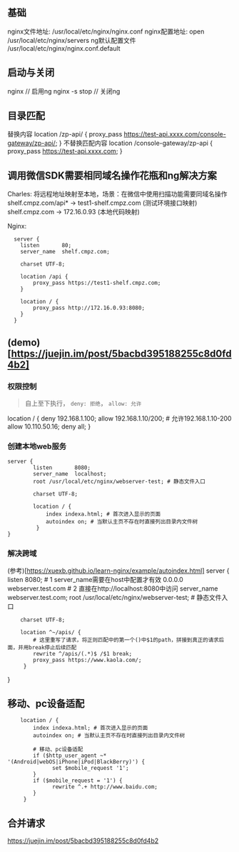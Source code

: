 ## 基础
nginx文件地址: /usr/local/etc/nginx/nginx.conf
nginx配置地址: open /usr/local/etc/nginx/servers
ng默认配置文件 /usr/local/etc/nginx/nginx.conf.default


## 启动与关闭
nginx // 启用ng
nginx -s stop // 关闭ng

## 目录匹配
替换内容
location  /zp-api/ {
   proxy_pass https://test-api.xxxx.com/console-gateway/zp-api/;
}
不替换匹配内容
location /console-gateway/zp-api {
  proxy_pass https://test-api.xxxx.com;
}


## 调用微信SDK需要相同域名操作花瓶和ng解决方案
  Charles:
  将远程地址映射至本地，场景：在微信中使用扫描功能需要同域名操作
  shelf.cmpz.com/api* -> test1-shelf.cmpz.com (测试环境接口映射)
  shelf.cmpz.com -> 172.16.0.93 (本地代码映射)

  Nginx: 
  ```
    server {
      listen       80;
      server_name  shelf.cmpz.com;

      charset UTF-8;

      location /api {
          proxy_pass https://test1-shelf.cmpz.com;
      }

      location / {
          proxy_pass http://172.16.0.93:8080;
      }
    }
  ```

## (demo)[https://juejin.im/post/5bacbd395188255c8d0fd4b2]

### 权限控制
>自上至下执行， `deny: 拒绝`， `allow: 允许`

location / {
  deny  192.168.1.100;
  allow 192.168.1.10/200; # 允许192.168.1.10-200
  allow 10.110.50.16;
  deny  all;
}

### 创建本地web服务
```
server {
        listen       8080;
        server_name  localhost;
        root /usr/local/etc/nginx/webserver-test; # 静态文件入口

        charset UTF-8;

        location / {
            index indexa.html; # 首次进入显示的页面  
            autoindex on; # 当默认主页不存在时直接列出目录内文件树
         }
}
```

### 解决跨域
(参考)[https://xuexb.github.io/learn-nginx/example/autoindex.html]
server {
        listen       8080;
        # 1 server_name需要在host中配置才有效 0.0.0.0 webserver.test.com
        # 2 直接在http://localhost:8080中访问
        server_name  webserver.test.com; 
        root /usr/local/etc/nginx/webserver-test; # 静态文件入口

        charset UTF-8;

        location ^~/apis/ {
            # 这里重写了请求，将正则匹配中的第一个()中$1的path，拼接到真正的请求后面，并用break停止后续匹配
            rewrite ^/apis/(.*)$ /$1 break;
            proxy_pass https://www.kaola.com/;
         }
        

}

## 移动、pc设备适配
        location / {
            index indexa.html; # 首次进入显示的页面  
            autoindex on; # 当默认主页不存在时直接列出目录内文件树
            
            # 移动、pc设备适配
            if ($http_user_agent ~* '(Android|webOS|iPhone|iPod|BlackBerry)') {
                  set $mobile_request '1';
            }
            if ($mobile_request = '1') {
                  rewrite ^.+ http://www.baidu.com;
            }
         }

## 合并请求
https://juejin.im/post/5bacbd395188255c8d0fd4b2
